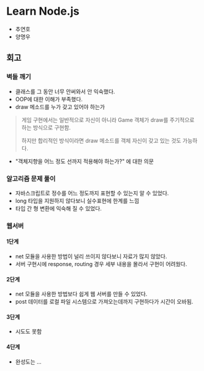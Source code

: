 # Learn Node.js

- 추연호
- 양명우

## 회고

### 벽돌 깨기

- 클래스를 그 동안 너무 안써와서 안 익숙했다.
- OOP에 대한 이해가 부족했다.
- draw 메소드를 누가 갖고 있어야 하는가

> 게임 구현에서는 일반적으로 자신이 아니라 Game 객체가 draw를 주기적으로 하는 방식으로 구현함.
>
> 하지만 합리적인 방식이라면 draw 메소드를 객체 자신이 갖고 있는 것도 가능하다.

- "객체지향을 어느 정도 선까지 적용해야 하는가?" 에 대한 의문

### 알고리즘 문제 풀이

- 자바스크립트로 정수를 어느 정도까지 표현할 수 있는지 알 수 있었다.
- long 타입을 지원하지 않다보니 실수표현에 한계를 느낌
- 타입 간 형 변환에 익숙해 질 수 있었다.

### 웹서버

#### 1단계

- net 모듈을 사용한 방법이 널리 쓰이지 않다보니 자료가 많지 않았다.
- 서버 구현시에 response, routing 경우 세부 내용을 몰라서 구현이 어려웠다.

#### 2단계

- net 모듈을 사용한 방법보다 쉽게 웹 서버를 만들 수 있었다.
- post 데이터를 로컬 파일 시스템으로 가져오는데까지 구현하다가 시간이 오바됨.

#### 3단계

- 시도도 못함

#### 4단계

- 완성도는 ...